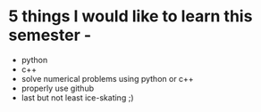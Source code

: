# 5 things I would like to learn this semester -
- python
- c++
- solve numerical problems using python or c++
- properly use github
- last but not least ice-skating ;)
